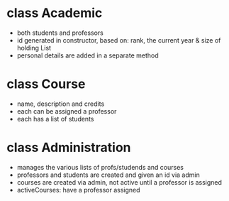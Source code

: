 # class Academic
- both students and professors
- id generated in constructor, based on: rank, the current year & size of holding List
- personal details are added in a separate method

# class Course
- name, description and credits
- each can be assigned a professor
- each has a list of students

# class Administration
- manages the various lists of profs/studends and courses
- professors and students are created and given an id via admin
- courses are created via admin, not active until a professor is assigned
- activeCourses: have a professor assigned